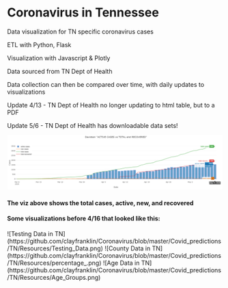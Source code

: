 # Coronavirus in Tennessee 

<p>Data visualization for TN specific coronavirus cases<p>
<p>ETL with Python, Flask<p>
<p>Visualization with Javascript & Plotly</p>
<p>Data sourced from TN Dept of Health</p>
<p>Data collection can then be compared over time, with daily updates to visualizations</p>
<p>Update 4/13 - TN Dept of Health no longer updating to html table, but to a PDF</p>
<p>Update 5/6 - TN Dept of Health has downloadable data sets! </p>


![Active in TN](https://github.com/clayfranklin/Coronavirus/blob/master/Covid_predictions/TN/Resources/Davidson_Active.png)

<h4> The viz above shows the total cases, active, new, and recovered </h4>

<h4>Some visualizations before 4/16 that looked like this:</h4>
![Testing Data in TN](https://github.com/clayfranklin/Coronavirus/blob/master/Covid_predictions/TN/Resources/Testing_Data.png)
![County Data in TN](https://github.com/clayfranklin/Coronavirus/blob/master/Covid_predictions/TN/Resources/percentage_.png)
![Age Data in TN](https://github.com/clayfranklin/Coronavirus/blob/master/Covid_predictions/TN/Resources/Age_Groups.png)
